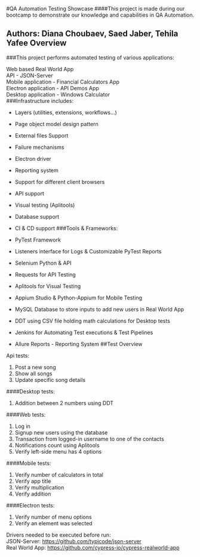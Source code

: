 #QA Automation Testing Showcase
####This project is made during our bootcamp to demonstrate our knowledge and capabilities in QA Automation.

Authors: Diana Choubaev, Saed Jaber, Tehila Yafee
Overview
--------------------
###This project performs automated testing of various applications:

Web based Real World App  <br>
API - JSON-Server <br>
Mobile application - Financial Calculators App <br>
Electron application - API Demos App <br>
Desktop application - Windows Calculator <br>
###Infrastructure includes:

- Layers (utilities, extensions, workflows...)
- Page object model design pattern
- External files Support
- Failure mechanisms
- Electron driver
- Reporting system
- Support for different client browsers
- API support
- Visual testing (Aplitools)
- Database support
- CI & CD support
###Tools & Frameworks:

- PyTest Framework
- Listeners interface for Logs & Customizable PyTest Reports
- Selenium Python & API
- Requests for API Testing
- Aplitools for Visual Testing
- Appium Studio & Python-Appium for Mobile Testing
- MySQL Database to store inputs to add new users in Real World App
- DDT using CSV file holding math calculations for Desktop tests
- Jenkins for Automating Test executions & Test Pipelines
- Allure Reports - Reporting System
##Test Overview

Api tests:
1. Post a new song
2. Show all songs 
3. Update specific song details

####Desktop tests:

1. Addition between 2 numbers using DDT

####Web tests:

1. Log in
2. Signup new users using the database
3. Transaction from logged-in username to one of the contacts
4. Notifications count using Aplitools
5. Verify left-side menu has 4 options

####Mobile tests:

1. Verify number of calculators in total 
2. Verify app title
3. Verify multiplication
4. Verify addition

####Electron tests:

1. Verify number of menu options
2. Verify an element was selected

Drivers needed to be executed before run: <br>
JSON-Server: https://github.com/typicode/json-server <br>
Real World App: https://github.com/cypress-io/cypress-realworld-app

